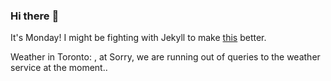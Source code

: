 ### Hi there :wave:

It's Monday! I might be fighting with Jekyll to make [this](https://swissclubto.github.io) better.

Weather in Toronto: , at Sorry, we are running out of queries to the weather service at the moment..
